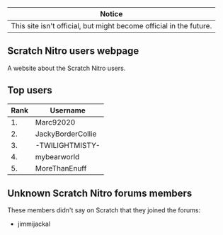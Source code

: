 Notice                                                             |
------------------------------------------------------------------ |
This site isn't official, but might become official in the future. |

## Scratch Nitro users webpage
A website about the Scratch Nitro users.

## Top users
|Rank | Username          |
| --- | ----------------- |
| 1.  | Marc92020         |
| 2.  | JackyBorderCollie |
| 3.  | -TWILIGHTMISTY-   |
| 4.  | mybearworld       |
| 5.  | MoreThanEnuff     |

## Unknown Scratch Nitro forums members
These members didn't say on Scratch that they joined the forums:
- jimmijackal
